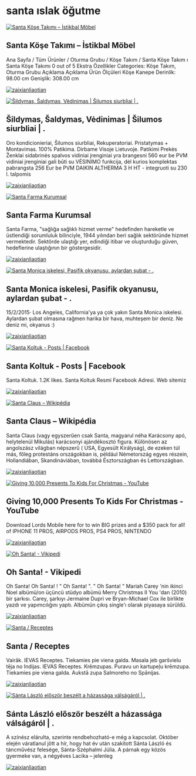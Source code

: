 # santa ıslak öğutme
<a href="https://mnn.zoosnet.net/LR/Chatpre.aspx?id=MNN94995150&p=https://topgrinding.com/" target="_blank">![Santa Köşe Takımı – İstikbal Möbel](https://github.com/technlg/images/blob/main/33.jpg)</a>
## Santa Köşe Takımı – İstikbal Möbel
Ana Sayfa / Tüm Ürünler / Oturma Grubu / Köşe Takım / Santa Köşe Takım ı Santa Köşe Takımı 0 out of 5 Ekstra Özellikler Categories: Köşe Takım, Oturma Grubu Açıklama Açıklama Ürün Ölçüleri Köşe Kanepe Derinlik: 98.00 cm Genişlik: 308.00 cm 
<a href="https://mnn.zoosnet.net/LR/Chatpre.aspx?id=MNN94995150&p=https://topgrinding.com/" target="_blank"><img src="https://github.com/technlg/images/raw/main/chat11.jpg" alt="zaixianliaotian"/></a><a href="//whatsapp.shibangsoft.com/WhatsApp.php" ><img src="https://github.com/technlg/images/raw/main/chat11.png" alt=""></a>
<a href="https://mnn.zoosnet.net/LR/Chatpre.aspx?id=MNN94995150&p=https://topgrinding.com/" target="_blank">![Šildymas, Šaldymas, Vėdinimas | Šilumos siurbliai | .](https://github.com/technlg/images/blob/main/66.jpg)</a>
## Šildymas, Šaldymas, Vėdinimas | Šilumos siurbliai | .
Oro kondicionieriai, Šilumos siurbliai, Rekuperatoriai. Pristatymas + Montavimas. 100% Patikima. Dirbame Visoje Lietuvoje. Patikimi Prekės Ženklai  sidabrinės spalvos vidiniai įrenginiai yra brangesni 560 eur be PVM vidiniai įrenginiai gali būti su VĖSINIMO funkcija, dėl kurios komplektas pabrangsta 256 Eur be PVM DAIKIN ALTHERMA 3 H HT - integruoti su 230 l. talpomis
<a href="https://mnn.zoosnet.net/LR/Chatpre.aspx?id=MNN94995150&p=https://topgrinding.com/" target="_blank"><img src="https://github.com/technlg/images/raw/main/chat11.jpg" alt="zaixianliaotian"/></a><a href="//whatsapp.shibangsoft.com/WhatsApp.php" ><img src="https://github.com/technlg/images/raw/main/chat11.png" alt=""></a>
<a href="https://mnn.zoosnet.net/LR/Chatpre.aspx?id=MNN94995150&p=https://topgrinding.com/" target="_blank">![Santa Farma Kurumsal](https://github.com/technlg/images/blob/main/22.jpg)</a>
## Santa Farma Kurumsal
Santa Farma, "sağlığa sağlıklı hizmet verme" hedefinden hareketle ve üstlendiği sorumluluk bilinciyle, 1944 yılından beri sağlık sektöründe hizmet vermektedir. Sektörde ulaştığı yer, edindiği itibar ve oluşturduğu güven, hedeflerine ulaştığının bir göstergesidir.
<a href="https://mnn.zoosnet.net/LR/Chatpre.aspx?id=MNN94995150&p=https://topgrinding.com/" target="_blank"><img src="https://github.com/technlg/images/raw/main/chat11.jpg" alt="zaixianliaotian"/></a><a href="//whatsapp.shibangsoft.com/WhatsApp.php" ><img src="https://github.com/technlg/images/raw/main/chat11.png" alt=""></a>
<a href="https://mnn.zoosnet.net/LR/Chatpre.aspx?id=MNN94995150&p=https://topgrinding.com/" target="_blank">![Santa Monica iskelesi, Pasifik okyanusu, aylardan şubat - .](https://github.com/technlg/images/blob/main/22.jpg)</a>
## Santa Monica iskelesi, Pasifik okyanusu, aylardan şubat - .
15/2/2015· Los Angeles, California'ya ya çok yakın Santa Monica iskelesi. Aylardan şubat olmasına rağmen harika bir hava, muhteşem bir deniz. Ne deniz mi, okyanus :)
<a href="https://mnn.zoosnet.net/LR/Chatpre.aspx?id=MNN94995150&p=https://topgrinding.com/" target="_blank"><img src="https://github.com/technlg/images/raw/main/chat11.jpg" alt="zaixianliaotian"/></a><a href="//whatsapp.shibangsoft.com/WhatsApp.php" ><img src="https://github.com/technlg/images/raw/main/chat11.png" alt=""></a>
<a href="https://mnn.zoosnet.net/LR/Chatpre.aspx?id=MNN94995150&p=https://topgrinding.com/" target="_blank">![Santa Koltuk - Posts | Facebook](https://github.com/technlg/images/blob/main/4.jpg)</a>
## Santa Koltuk - Posts | Facebook
Santa Koltuk. 1.2K likes. Santa Koltuk Resmi Facebook Adresi. Web sitemiz 
<a href="https://mnn.zoosnet.net/LR/Chatpre.aspx?id=MNN94995150&p=https://topgrinding.com/" target="_blank"><img src="https://github.com/technlg/images/raw/main/chat11.jpg" alt="zaixianliaotian"/></a><a href="//whatsapp.shibangsoft.com/WhatsApp.php" ><img src="https://github.com/technlg/images/raw/main/chat11.png" alt=""></a>
<a href="https://mnn.zoosnet.net/LR/Chatpre.aspx?id=MNN94995150&p=https://topgrinding.com/" target="_blank">![Santa Claus – Wikipédia](https://github.com/technlg/images/blob/main/26.jpg)</a>
## Santa Claus – Wikipédia
Santa Claus (vagy egyszerűen csak Santa, magyarul néha Karácsony apó, helytelenül Mikulás) karácsonyi ajándékosztó figura. Különösen az angolszász világban népszerű ( USA, Egyesült Királyság), de ezeken túl más, főleg protestáns országokban is, például Németország egyes részein, Hollandiában, Skandináviában, továbbá Észtországban és Lettországban.
<a href="https://mnn.zoosnet.net/LR/Chatpre.aspx?id=MNN94995150&p=https://topgrinding.com/" target="_blank"><img src="https://github.com/technlg/images/raw/main/chat11.jpg" alt="zaixianliaotian"/></a><a href="//whatsapp.shibangsoft.com/WhatsApp.php" ><img src="https://github.com/technlg/images/raw/main/chat11.png" alt=""></a>
<a href="https://mnn.zoosnet.net/LR/Chatpre.aspx?id=MNN94995150&p=https://topgrinding.com/" target="_blank">![Giving 10,000 Presents To Kids For Christmas - YouTube](https://github.com/technlg/images/blob/main/64.jpg)</a>
## Giving 10,000 Presents To Kids For Christmas - YouTube
Download Lords Mobile here for to win BIG prizes and a $350 pack for all! of IPHONE 11 PROS, AIRPODS PROS, PS4 PROS, NINTENDO
<a href="https://mnn.zoosnet.net/LR/Chatpre.aspx?id=MNN94995150&p=https://topgrinding.com/" target="_blank"><img src="https://github.com/technlg/images/raw/main/chat11.jpg" alt="zaixianliaotian"/></a><a href="//whatsapp.shibangsoft.com/WhatsApp.php" ><img src="https://github.com/technlg/images/raw/main/chat11.png" alt=""></a>
<a href="https://mnn.zoosnet.net/LR/Chatpre.aspx?id=MNN94995150&p=https://topgrinding.com/" target="_blank">![Oh Santa! - Vikipedi](https://github.com/technlg/images/blob/main/24.jpg)</a>
## Oh Santa! - Vikipedi
Oh Santa! Oh Santa! ! " Oh Santa! ". " Oh Santa! " Mariah Carey 'nin ikinci Noel albümü/on üçüncü stüdyo albümü Merry Christmas II You 'dan (2010) bir şarkısı. Carey, şarkıyı Jermaine Dupri ve Bryan-Michael Cox ile birlikte yazdı ve yapımcılığını yaptı. Albümün çıkış single'ı olarak piyasaya sürüldü.
<a href="https://mnn.zoosnet.net/LR/Chatpre.aspx?id=MNN94995150&p=https://topgrinding.com/" target="_blank"><img src="https://github.com/technlg/images/raw/main/chat11.jpg" alt="zaixianliaotian"/></a><a href="//whatsapp.shibangsoft.com/WhatsApp.php" ><img src="https://github.com/technlg/images/raw/main/chat11.png" alt=""></a>
<a href="https://mnn.zoosnet.net/LR/Chatpre.aspx?id=MNN94995150&p=https://topgrinding.com/" target="_blank">![Santa / Receptes](https://github.com/technlg/images/blob/main/22.jpg)</a>
## Santa / Receptes
Vairāk. IEVAS Receptes. Tiekamies pie viena galda. Masala jeb garšvielu tēja no Indijas. IEVAS Receptes. Krēmzupas. Puravu un kartupeļu krēmzupa. Tiekamies pie viena galda. Aukstā zupa Salmoreho no Spānijas.
<a href="https://mnn.zoosnet.net/LR/Chatpre.aspx?id=MNN94995150&p=https://topgrinding.com/" target="_blank"><img src="https://github.com/technlg/images/raw/main/chat11.jpg" alt="zaixianliaotian"/></a><a href="//whatsapp.shibangsoft.com/WhatsApp.php" ><img src="https://github.com/technlg/images/raw/main/chat11.png" alt=""></a>
<a href="https://mnn.zoosnet.net/LR/Chatpre.aspx?id=MNN94995150&p=https://topgrinding.com/" target="_blank">![Sánta László először beszélt a házassága válságáról | .](https://github.com/technlg/images/blob/main/57.jpg)</a>
## Sánta László először beszélt a házassága válságáról | .
A színész elárulta, szerinte rendbehozható-e még a kapcsolat. Október elején váratlanul jött a hír, hogy hat év után szakított Sánta László és táncművész felesége, Sánta-Széphalmi Júlia. A párnak egy közös gyermeke van, a négyéves Lacika – jelenleg 
<a href="https://mnn.zoosnet.net/LR/Chatpre.aspx?id=MNN94995150&p=https://topgrinding.com/" target="_blank"><img src="https://github.com/technlg/images/raw/main/chat11.jpg" alt="zaixianliaotian"/></a><a href="//whatsapp.shibangsoft.com/WhatsApp.php" ><img src="https://github.com/technlg/images/raw/main/chat11.png" alt=""></a>
